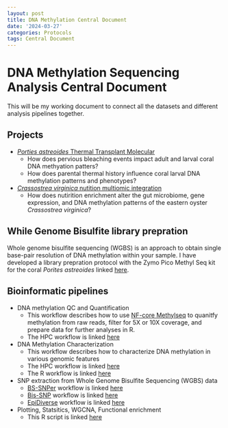 ```yaml
---
layout: post
title: DNA Methylation Central Document
date: '2024-03-27'
categories: Protocols
tags: Central Document
---
```


# DNA Methylation Sequencing Analysis Central Document

This will be my working document to connect all the datasets and different analysis pipelines together. 

## Projects

* [*Porties astreoides* Thermal Transplant Molecular](https://github.com/kevinhwong1/Thermal_Transplant_Molecular)
    * How does pervious bleaching events impact adult and larval coral DNA methyation patters?
    * How does parental thermal history influence coral larval DNA methylation patterns and phenotypes?
* [*Crassostrea virginica* nutition multiomic integration](https://github.com/hputnam/Cvir_Nut_Int)
    * How does nutirition enrichment alter the gut microbiome, gene expression, and DNA methylation patterns of the eastern oyster *Crassostrea virginica*?

## While Genome Bisulfite library prepration

Whole genome bisulfite sequencing (WGBS) is an approach to obtain single base-pair resolution of DNA methylation within your sample. I have developed a library prepration protocol with the Zymo Pico Methyl Seq kit for the coral *Porites astreoides* linked [here](https://kevinhwong1.github.io/KevinHWong_Notebook/Thermal-Transplant-WGBS-PicoMethyl-Protocol/).

## Bioinformatic pipelines

* DNA methylation QC and Quantification
    * This workflow describes how to use [NF-core Methylseq](https://nf-co.re/methylseq/2.6.0) to quanitfy methylation from raw reads, filter for 5X or 10X coverage, and prepare data for further analyses in R. 
    * The HPC workflow is linked [here](https://github.com/kevinhwong1/Thermal_Transplant_Molecular/blob/main/scripts/Past_WGBS_Workflow.md)
* DNA Methylation Characterization
    * This workflow describes how to characterize DNA methylation in various genomic features
    * The HPC workflow is linked [here](https://github.com/kevinhwong1/Thermal_Transplant_Molecular/blob/main/scripts/Past_Genomic_Feature_Analysis_20221014.md)
    * The R workflow is linked [here](https://github.com/kevinhwong1/Thermal_Transplant_Molecular/blob/main/scripts/Methylation_Characterization.md)
* SNP extraction from Whole Genome Bisulfite Sequencing (WGBS) data
    *  [BS-SNPer](https://github.com/hellbelly/BS-Snper) workflow is linked [here](https://github.com/kevinhwong1/KevinHWong_Notebook/blob/master/_posts/2022-11-21-Testing-BS-SNPer-on-WGBS-data.md)
    * [Bis-SNP](https://people.csail.mit.edu/dnaase/bissnp2011/) workflow is linked [here](https://github.com/kevinhwong1/KevinHWong_Notebook/blob/master/_posts/2023-08-04-BisSNP-Analysis.md)
    * [EpiDiverse](https://github.com/EpiDiverse/snp/blob/master/docs/usage.md) workflow is linked [here](https://github.com/kevinhwong1/KevinHWong_Notebook/blob/master/_posts/2023-03-15-EpiDiverse-SNP-Analysis.md)
* Plotting, Statsitics, WGCNA, Functional enrichment
    * This R script is linked [here](https://github.com/kevinhwong1/Thermal_Transplant_Molecular/blob/main/scripts/WGBS_GM.Rmd)